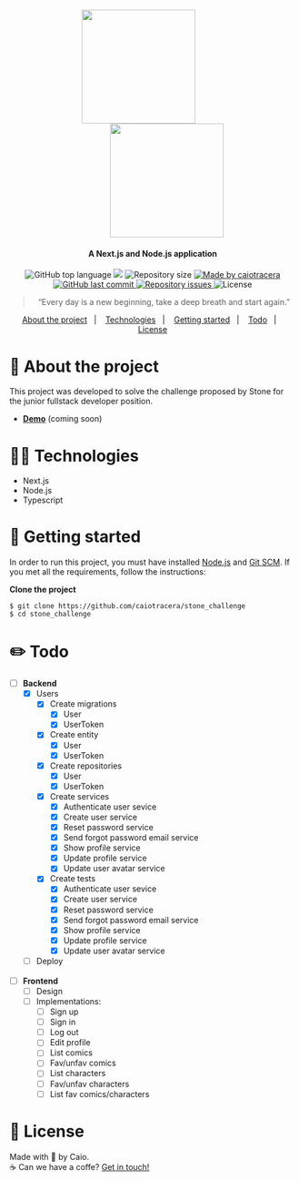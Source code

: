 <h1 align="center">
  <img src="https://vagas.byintera.com/wp-content/uploads/2019/05/stoneverde.png" width="200px" style="border-right: 1px solid #fff; padding-right: 50px">
  <img src="https://i1.wp.com/2.bp.blogspot.com/_slzL0vHRjtY/TDzPlqM1aSI/AAAAAAAAFLk/ARv2Ke_9gXY/s1600/marvel-logo.jpg" width="200px" style="padding-left: 50px">
</h1>

<h4 align="center">A Next.js and Node.js application </h4>

<p align="center">
  <img alt="GitHub top language" src="https://img.shields.io/github/languages/top/caiotracera/stone_challenge?color=22b24c">

  <img src="https://img.shields.io/github/languages/count/caiotracera/stone_challenge?color=22b24c">

  <img alt="Repository size" src="https://img.shields.io/github/repo-size/caiotracera/stone_challenge?color=22b24c">

  <a href="https://www.linkedin.com/in/caiotracera/">
    <img alt="Made by caiotracera" src="https://img.shields.io/badge/made%20by-caiotracera-%230172B3?color=22b24c">
  </a>

  <a href="https://github.com/caiotracera/stone_challenge/commits/master">
    <img alt="GitHub last commit" src="https://img.shields.io/github/last-commit/caiotracera/stone_challenge?color=22b24c">
  </a>

  <a href="https://github.com/caiotracera/stone_challenge/issues">
    <img alt="Repository issues" src="https://img.shields.io/github/issues/caiotracera/stone_challenge?color=22b24c">
  </a>

  <img alt="License" src="https://img.shields.io/badge/license-MIT-brightgreen?color=22b24c"/>
</p>

<blockquote align="center">
“Every day is a new beginning, take a deep breath and start again.”
</blockquote>

<p align="center">
  <a href="#rocket-about-the-project">About the project</a>&nbsp;&nbsp;&nbsp;|&nbsp;&nbsp;&nbsp;
  <a href="#man_technologist-technologies">Technologies</a>&nbsp;&nbsp;&nbsp;|&nbsp;&nbsp;&nbsp;
  <a href="#wrench-getting-started">Getting started</a>&nbsp;&nbsp;&nbsp;|&nbsp;&nbsp;&nbsp;
  <a href="#pencil2-todo">Todo</a>&nbsp;&nbsp;&nbsp;|&nbsp;&nbsp;&nbsp;
  <a href="#memo-license">License</a>
</p>

<!-- <div align="center">
  <img src="src/assets/images/banner.svg"/>
</div> -->

# :rocket: About the project
This project was developed to solve the challenge proposed by Stone for the junior fullstack developer position.

* <b><a href="#">Demo</a></b> (coming soon)

# :man_technologist: Technologies

* Next.js
* Node.js
* Typescript

# :wrench: Getting started

In order to run this project, you must have installed <a href="https://nodejs.org/en/">Node.js</a> and <a href="https://git-scm.com/">Git SCM</a>. If you met all the requirements, follow the instructions:

<b>Clone the project</b>

```shell
$ git clone https://github.com/caiotracera/stone_challenge
$ cd stone_challenge
```

# :pencil2: Todo
 - [ ] <b>Backend</b>
   - [x] Users
     - [x] Create migrations
       - [x] User
       - [x] UserToken
     - [x] Create entity
       - [x] User
       - [x] UserToken
     - [x] Create repositories
       - [x] User
       - [x] UserToken
     - [x] Create services
       - [x] Authenticate user sevice
       - [x] Create user service
       - [x] Reset password service
       - [x] Send forgot password email service
       - [x] Show profile service
       - [x] Update profile service
       - [x] Update user avatar service
     - [x] Create tests
       - [x] Authenticate user sevice
       - [x] Create user service
       - [x] Reset password service
       - [x] Send forgot password email service
       - [x] Show profile service
       - [x] Update profile service
       - [x] Update user avatar service
   - [ ] Deploy
<br /><br />
 - [ ] <b>Frontend</b>
   - [ ] Design
   - [ ] Implementations:
     - [ ] Sign up
     - [ ] Sign in
     - [ ] Log out
     - [ ] Edit profile
     - [ ] List comics
     - [ ] Fav/unfav comics
     - [ ] List characters
     - [ ] Fav/unfav characters
     - [ ] List fav comics/characters

# :memo: License

Made with :sparkling_heart: by Caio.
<br />
:coffee: Can we have a coffe? <a href="https://www.linkedin.com/in/caiotracera/">Get in touch!</a>
